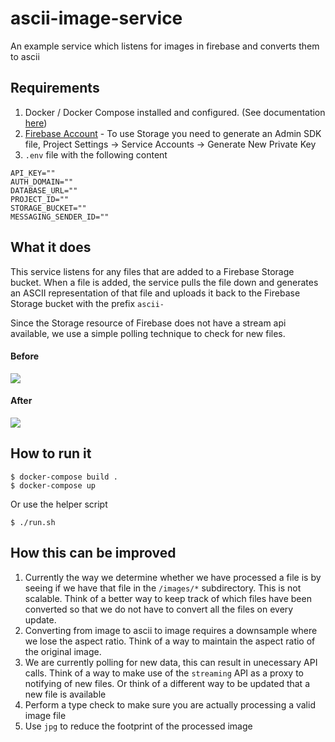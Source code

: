 # ascii-image-service
An example service which listens for images in firebase and converts them to ascii

## Requirements
1. Docker / Docker Compose installed and configured. (See documentation [here](https://docs.docker.com/engine/installation/))
2. [Firebase Account](https://firebase.google.com) - To use Storage you need to generate an Admin SDK file, Project Settings -> Service Accounts -> Generate New Private Key
3. ```.env``` file with the following content
```
API_KEY=""
AUTH_DOMAIN=""
DATABASE_URL=""
PROJECT_ID=""
STORAGE_BUCKET=""
MESSAGING_SENDER_ID=""
```

## What it does
This service listens for any files that are added to a Firebase Storage bucket. When a file is added, the service pulls the file down and generates an ASCII representation of that file and uploads it back to the Firebase Storage bucket with the prefix ```ascii-```

Since the Storage resource of Firebase does not have a stream api available, we use a simple polling technique to check for new files.

#### Before
![](https://firebasestorage.googleapis.com/v0/b/cs5450-lab4.appspot.com/o/images%2F17_11_23_23_42_011699?alt=media&token=626c0828-353a-4891-a316-a8e316b28a71)

#### After
![](https://firebasestorage.googleapis.com/v0/b/cs5450-lab4.appspot.com/o/ascii-images%2F17_11_23_23_42_011699?alt=media&token=60256b2f-1be7-4791-bcf6-ec5934b64bcb)

## How to run it
```
$ docker-compose build .
$ docker-compose up
```
Or use the helper script
```
$ ./run.sh
```


## How this can be improved
1. Currently the way we determine whether we have processed a file is by seeing if we have that file in the ```/images/*``` subdirectory. This is not scalable. Think of a better way to keep track of which files have been converted so that we do not have to convert all the files on every update.
2. Converting from image to ascii to image requires a downsample where we lose the aspect ratio. Think of a way to maintain the aspect ratio of the original image. 
3. We are currently polling for new data, this can result in unecessary API calls. Think of a way to make use of the ```streaming``` API as a proxy to notifying of new files. Or think of a different way to be updated that a new file is available
4. Perform a type check to make sure you are actually processing a valid image file
5. Use ```jpg``` to reduce the footprint of the processed image
